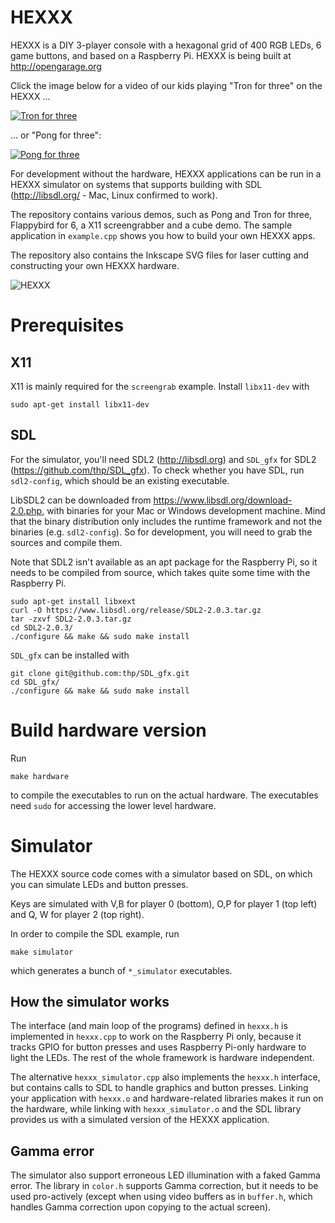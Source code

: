 # HEXXX

HEXXX is a DIY 3-player console with a hexagonal grid of 400 RGB LEDs, 6 game buttons, and based on a Raspberry Pi. HEXXX is being built at http://opengarage.org

Click the image below for a video of our kids playing "Tron for three" on the HEXXX ...

[![Tron for three](http://img.youtube.com/vi/6adhjL02oAc/0.jpg)](http://www.youtube.com/watch?v=6adhjL02oAc)

... or "Pong for three":

[![Pong for three](http://img.youtube.com/vi/Znb7r4-Vf74/0.jpg)](http://www.youtube.com/watch?v=Znb7r4-Vf74)

For development without the hardware, HEXXX applications can be run in a HEXXX simulator on systems that supports building with SDL (http://libsdl.org/ - Mac, Linux confirmed to work).

The repository contains various demos, such as Pong and Tron for three, Flappybird for 6, a X11 screengrabber and a cube demo. The sample application in `example.cpp` shows you how to build your own HEXXX apps.

The repository also contains the Inkscape SVG files for laser cutting and constructing your own HEXXX hardware. 

![HEXXX](https://raw.github.com/aliekens/hexxx/master/util/hardware/photo.jpg)

# Prerequisites

## X11

X11 is mainly required for the `screengrab` example. Install `libx11-dev` with

```sudo apt-get install libx11-dev```

## SDL

For the simulator, you'll need SDL2 (http://libsdl.org) and `SDL_gfx` for SDL2 (https://github.com/thp/SDL_gfx). To check whether you have SDL, run `sdl2-config`, which should be an existing executable.

LibSDL2 can be downloaded from https://www.libsdl.org/download-2.0.php, with binaries for your Mac or Windows development machine. Mind that the binary distribution only includes the runtime framework and not the binaries (e.g. `sdl2-config`). So for development, you will need to grab the sources and compile them.

Note that SDL2 isn't available as an apt package for the Raspberry Pi, so it needs to be compiled from source, which takes quite some time with the Raspberry Pi.

```
sudo apt-get install libxext
curl -O https://www.libsdl.org/release/SDL2-2.0.3.tar.gz
tar -zxvf SDL2-2.0.3.tar.gz 
cd SDL2-2.0.3/
./configure && make && sudo make install
```

`SDL_gfx` can be installed with

```
git clone git@github.com:thp/SDL_gfx.git
cd SDL_gfx/
./configure && make && sudo make install
```

# Build hardware version

Run 

```
make hardware
```

to compile the executables to run on the actual hardware. The executables need `sudo` for accessing the lower level hardware.

# Simulator

The HEXXX source code comes with a simulator based on SDL, on which you can simulate LEDs and button presses. 

Keys are simulated with V,B for player 0 (bottom), O,P for player 1 (top left) and Q, W for player 2 (top right).

In order to compile the SDL example, run

```
make simulator
```

which generates a bunch of `*_simulator` executables.

## How the simulator works

The interface (and main loop of the programs) defined in `hexxx.h` is implemented in `hexxx.cpp` to work on the Raspberry Pi only, because it tracks GPIO for button presses and uses Raspberry Pi-only hardware to light the LEDs. The rest of the whole framework is hardware independent. 

The alternative `hexxx_simulator.cpp` also implements the `hexxx.h` interface, but contains calls to SDL to handle graphics and button presses. Linking your application with `hexxx.o` and hardware-related libraries makes it run on the hardware, while linking with `hexxx_simulator.o` and the SDL library provides us with a simulated version of the HEXXX application.

## Gamma error

The simulator also support erroneous LED illumination with a faked Gamma error. The library in `color.h` supports Gamma correction, but it needs to be used pro-actively (except when using video buffers as in `buffer.h`, which handles Gamma correction upon copying to the actual screen).
